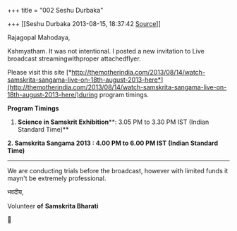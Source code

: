 +++
title = "002 Seshu Durbaka"

+++
[[Seshu Durbaka	2013-08-15, 18:37:42 [Source](https://groups.google.com/g/samskrita/c/5X1GzQN5N34)]]



Rajagopal Mahodaya,



Kshmyatham. It was not intentional. I posted a new invitation to Live broadcast streamingwithproper attachedflyer.



Please visit this site [*http://themotherindia.com/2013/08/14/watch-samskrita-sangama-live-on-18th-august-2013-here*](http://themotherindia.com/2013/08/14/watch-samskrita-sangama-live-on-18th-august-2013-here/)during program timings.



**Program Timings**

1. **Science in Samskrit Exhibition****: 3.05 PM to 3.30 PM IST (Indian Standard Time)**

**2. Samskrita Sangama 2013  : 4.00 PM to 6.00 PM IST (Indian Standard Time)**

****



We are conducting trials before the broadcast, however with limited funds it mayn't be extremely professional.



भवदीय,



Volunteer **of** **Samskrita Bharati**



